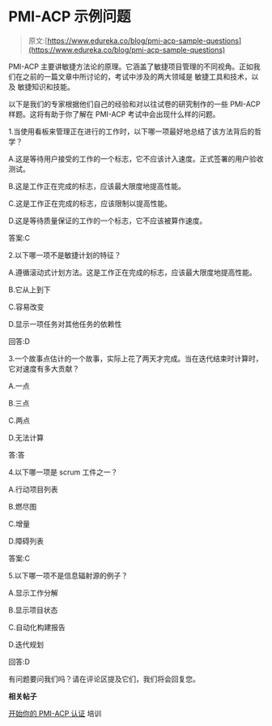 # PMI-ACP 示例问题

> 原文:[https://www.edureka.co/blog/pmi-acp-sample-questions](https://www.edureka.co/blog/pmi-acp-sample-questions)

PMI-ACP 主要讲敏捷方法论的原理。它涵盖了敏捷项目管理的不同视角。正如我们在之前的一篇文章中所讨论的，考试中涉及的两大领域是 敏捷工具和技术，以及 敏捷知识和技能。

以下是我们的专家根据他们自己的经验和对以往试卷的研究制作的一些 PMI-ACP 样题。这将有助于你了解在 PMI-ACP 考试中会出现什么样的问题。

1.当使用看板来管理正在进行的工作时，以下哪一项最好地总结了该方法背后的哲学？

A.这是等待用户接受的工作的一个标志，它不应该计入速度。正式签署的用户验收测试。

B.这是工作正在完成的标志，应该最大限度地提高性能。

C.这是工作正在完成的标志，应该限制以提高性能。

D.这是等待质量保证的工作的一个标志，它不应该被算作速度。

答案:C

2.以下哪一项不是敏捷计划的特征？

A.遵循滚动式计划方法。这是工作正在完成的标志，应该最大限度地提高性能。

B.它从上到下

C.容易改变

D.显示一项任务对其他任务的依赖性

回答:D

3.一个故事点估计的一个故事，实际上花了两天才完成。当在迭代结束时计算时，它对速度有多大贡献？

A.一点

B.三点

C.两点

D.无法计算

答:答

4.以下哪一项是 scrum 工件之一？

A.行动项目列表

B.燃尽图

C.增量

D.障碍列表

答案:C

5.以下哪一项不是信息辐射源的例子？

A.显示工作分解

B.显示项目状态

C.自动化构建报告

D.迭代规划

回答:D

有问题要问我们吗？请在评论区提及它们，我们将会回复您。

**相关帖子**

[开始你的 PMI-ACP 认证](https://www.edureka.co/pmp "PMI-ACP Certification") 培训